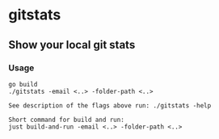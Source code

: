 # gitstats

## Show your local git stats

### Usage

```
go build
./gitstats -email <..> -folder-path <..>

See description of the flags above run: ./gitstats -help

Short command for build and run:
just build-and-run -email <..> -folder-path <..>
```
